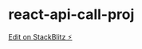 # react-api-call-proj

[Edit on StackBlitz ⚡️](https://stackblitz.com/edit/react-api-service-inctml)